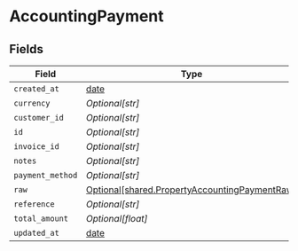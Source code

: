 # AccountingPayment


## Fields

| Field                                                                                                | Type                                                                                                 | Required                                                                                             | Description                                                                                          |
| ---------------------------------------------------------------------------------------------------- | ---------------------------------------------------------------------------------------------------- | ---------------------------------------------------------------------------------------------------- | ---------------------------------------------------------------------------------------------------- |
| `created_at`                                                                                         | [date](https://docs.python.org/3/library/datetime.html#date-objects)                                 | :heavy_minus_sign:                                                                                   | N/A                                                                                                  |
| `currency`                                                                                           | *Optional[str]*                                                                                      | :heavy_minus_sign:                                                                                   | N/A                                                                                                  |
| `customer_id`                                                                                        | *Optional[str]*                                                                                      | :heavy_minus_sign:                                                                                   | N/A                                                                                                  |
| `id`                                                                                                 | *Optional[str]*                                                                                      | :heavy_minus_sign:                                                                                   | N/A                                                                                                  |
| `invoice_id`                                                                                         | *Optional[str]*                                                                                      | :heavy_minus_sign:                                                                                   | N/A                                                                                                  |
| `notes`                                                                                              | *Optional[str]*                                                                                      | :heavy_minus_sign:                                                                                   | N/A                                                                                                  |
| `payment_method`                                                                                     | *Optional[str]*                                                                                      | :heavy_minus_sign:                                                                                   | N/A                                                                                                  |
| `raw`                                                                                                | [Optional[shared.PropertyAccountingPaymentRaw]](../../models/shared/propertyaccountingpaymentraw.md) | :heavy_minus_sign:                                                                                   | N/A                                                                                                  |
| `reference`                                                                                          | *Optional[str]*                                                                                      | :heavy_minus_sign:                                                                                   | N/A                                                                                                  |
| `total_amount`                                                                                       | *Optional[float]*                                                                                    | :heavy_minus_sign:                                                                                   | N/A                                                                                                  |
| `updated_at`                                                                                         | [date](https://docs.python.org/3/library/datetime.html#date-objects)                                 | :heavy_minus_sign:                                                                                   | N/A                                                                                                  |